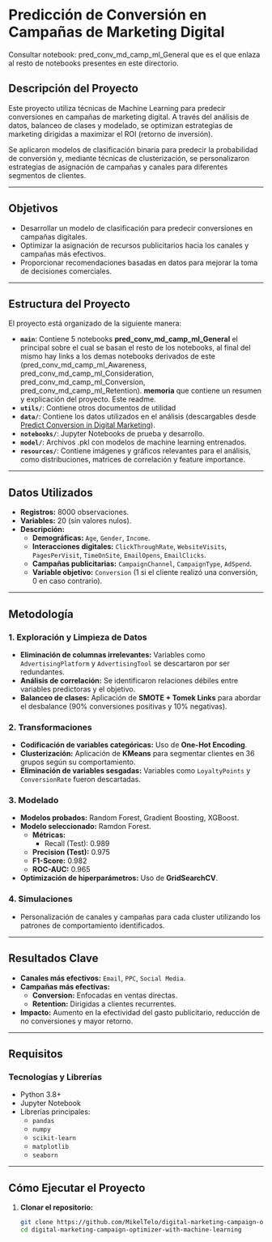 # **Predicción de Conversión en Campañas de Marketing Digital**

Consultar notebook: pred_conv_md_camp_ml_General que es el que enlaza al resto de notebooks presentes en este directorio.

## **Descripción del Proyecto**

Este proyecto utiliza técnicas de Machine Learning para predecir conversiones en campañas de marketing digital. A través del análisis de datos, balanceo de clases y modelado, se optimizan estrategias de marketing dirigidas a maximizar el ROI (retorno de inversión). 

Se aplicaron modelos de clasificación binaria para predecir la probabilidad de conversión y, mediante técnicas de clusterización, se personalizaron estrategias de asignación de campañas y canales para diferentes segmentos de clientes.

---

## **Objetivos**

- Desarrollar un modelo de clasificación para predecir conversiones en campañas digitales.
- Optimizar la asignación de recursos publicitarios hacia los canales y campañas más efectivos.
- Proporcionar recomendaciones basadas en datos para mejorar la toma de decisiones comerciales.

---

## **Estructura del Proyecto**

El proyecto está organizado de la siguiente manera:

- **`main`**: Contiene 5 notebooks **pred_conv_md_camp_ml_General** el principal sobre el cual se basan el resto de los notebooks, al final del mismo hay links a los demas notebooks derivados de este (pred_conv_md_camp_ml_Awareness, pred_conv_md_camp_ml_Consideration, pred_conv_md_camp_ml_Conversion, pred_conv_md_camp_ml_Retention). **memoria** que contiene un resumen y explicación del proyecto. Este readme.
- **`utils/`**: Contiene otros documentos de utilidad
- **`data/`**: Contiene los datos utilizados en el análisis (descargables desde [Predict Conversion in Digital Marketing](https://www.kaggle.com/datasets/rabieelkharoua/predict-conversion-in-digital-marketing-dataset/data)).
- **`notebooks/`**: Jupyter Notebooks de prueba y desarrollo.
- **`model/`**: Archivos .pkl con modelos de machine learning entrenados.
- **`resources/`**: Contiene imágenes y gráficos relevantes para el análisis, como distribuciones, matrices de correlación y feature importance.

---

## **Datos Utilizados**

- **Registros:** 8000 observaciones.
- **Variables:** 20 (sin valores nulos).
- **Descripción:**
  - **Demográficas:** `Age`, `Gender`, `Income`.
  - **Interacciones digitales:** `ClickThroughRate`, `WebsiteVisits`, `PagesPerVisit`, `TimeOnSite`, `EmailOpens`, `EmailClicks`.
  - **Campañas publicitarias:** `CampaignChannel`, `CampaignType`, `AdSpend`.
  - **Variable objetivo:** `Conversion` (1 si el cliente realizó una conversión, 0 en caso contrario).

---

## **Metodología**

### **1. Exploración y Limpieza de Datos**
- **Eliminación de columnas irrelevantes:** Variables como `AdvertisingPlatform` y `AdvertisingTool` se descartaron por ser redundantes.
- **Análisis de correlación:** Se identificaron relaciones débiles entre variables predictoras y el objetivo.
- **Balanceo de clases:** Aplicación de **SMOTE + Tomek Links** para abordar el desbalance (90% conversiones positivas y 10% negativas).

### **2. Transformaciones**
- **Codificación de variables categóricas:** Uso de **One-Hot Encoding**.
- **Clusterización:** Aplicación de **KMeans** para segmentar clientes en 36 grupos según su comportamiento.
- **Eliminación de variables sesgadas:** Variables como `LoyaltyPoints` y `ConversionRate` fueron descartadas.

### **3. Modelado**
- **Modelos probados:** Random Forest, Gradient Boosting, XGBoost.
- **Modelo seleccionado:** Ramdon Forest.
  - **Métricas:** 
    - Recall (Test): 0.989
  - **Precision (Test):** 0.975
  - **F1-Score:** 0.982
  - **ROC-AUC:** 0.965
- **Optimización de hiperparámetros:** Uso de **GridSearchCV**.

### **4. Simulaciones**
- Personalización de canales y campañas para cada cluster utilizando los patrones de comportamiento identificados.

---

## **Resultados Clave**

- **Canales más efectivos:** `Email`, `PPC`, `Social Media`.
- **Campañas más efectivas:** 
  - **Conversion:** Enfocadas en ventas directas.
  - **Retention:** Dirigidas a clientes recurrentes.
- **Impacto:** Aumento en la efectividad del gasto publicitario, reducción de no conversiones y mayor retorno.

---

## **Requisitos**

### **Tecnologías y Librerías**
- Python 3.8+
- Jupyter Notebook
- Librerías principales:
  - `pandas`
  - `numpy`
  - `scikit-learn`
  - `matplotlib`
  - `seaborn`

---

## **Cómo Ejecutar el Proyecto**

1. **Clonar el repositorio:**
   ```bash
   git clone https://github.com/MikelTelo/digital-marketing-campaign-optimizer-with-machine-learning.git
   cd digital-marketing-campaign-optimizer-with-machine-learning
